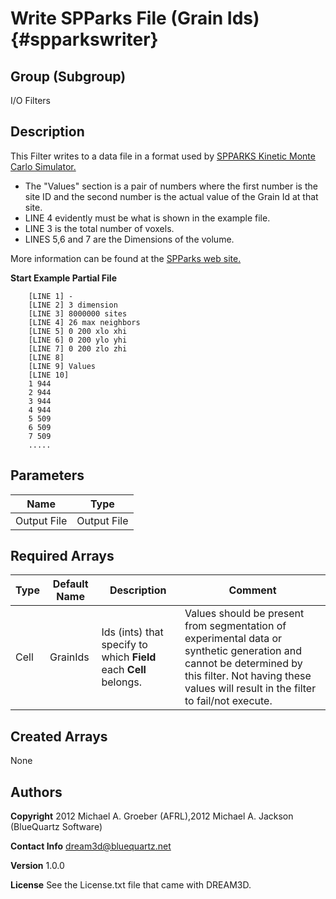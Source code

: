 Write SPParks File (Grain Ids) {#spparkswriter}
======

## Group (Subgroup) ##
I/O Filters


## Description ##
This Filter writes to a data file in a format used by <a href="http://spparks.sandia.gov/">SPPARKS Kinetic Monte Carlo Simulator.</a> 

+ The "Values" section is a pair of numbers where the first number is the site ID and the second
 number is the actual value of the Grain Id at that site.
+ LINE 4 evidently must be what is shown in the example file.
+ LINE 3 is the total number of voxels.
+ LINES 5,6 and 7 are the Dimensions of the volume. 


 More information can be found at the [SPParks web site.](http://spparks.sandia.gov/doc/read_sites.html "SPParks Web Site")

**Start Example Partial File**
~~~~~~~~~~~~~~~~~~~~~~~~~
    [LINE 1] -
    [LINE 2] 3 dimension
    [LINE 3] 8000000 sites
    [LINE 4] 26 max neighbors
    [LINE 5] 0 200 xlo xhi
    [LINE 6] 0 200 ylo yhi
    [LINE 7] 0 200 zlo zhi
    [LINE 8]
    [LINE 9] Values
    [LINE 10]
    1 944
    2 944
    3 944
    4 944
    5 509
    6 509
    7 509
    .....
~~~~~~~~~~~~~~~~~~~~~~~~~

## Parameters ##

| Name | Type |
|------|------|
| Output File | Output File |

## Required Arrays ##

| Type | Default Name | Description | Comment |
|------|--------------|-------------|---------|
| Cell | GrainIds | Ids (ints) that specify to which **Field** each **Cell** belongs. | Values should be present from segmentation of experimental data or synthetic generation and cannot be determined by this filter. Not having these values will result in the filter to fail/not execute. |

## Created Arrays ##
None

## Authors ##

**Copyright** 2012 Michael A. Groeber (AFRL),2012 Michael A. Jackson (BlueQuartz Software)

**Contact Info** dream3d@bluequartz.net

**Version** 1.0.0

**License**  See the License.txt file that came with DREAM3D.

